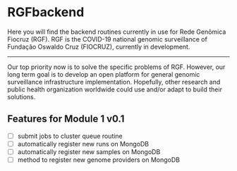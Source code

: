 # RGFbackend

Here you will find the backend routines currently in use for Rede Genômica Fiocruz (RGF).
RGF is the COVID-19 national genomic surveillance of Fundação Oswaldo Cruz (FIOCRUZ), currently in development.

---

Our top priority now is to solve the specific problems of RGF. However, our long term goal is to develop an open platform for general genomic surveillance infrastructure implementation.
Hopefully, other research and public health organization worldwide could use and/or adapt to build their solutions.

## Features for Module 1 v0.1

- [ ] submit jobs to cluster queue routine
- [ ] automatically register new runs on MongoDB
- [ ] automatically register new samples on MongoDB
- [ ] method to register new genome providers on MongoDB
